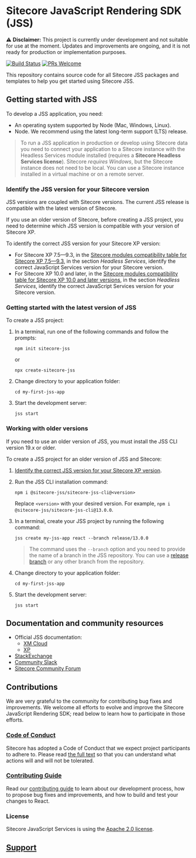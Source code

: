 # Sitecore JavaScript Rendering SDK (JSS)

⚠️ **Disclaimer:** This project is currently under development and not suitable for use at the moment. Updates and improvements are ongoing, and it is not ready for production or implementation purposes.

[![Build Status](https://dev.azure.com/sitecore-devex/headless-javascript/_apis/build/status/Sitecore.jss?branchName=dev)](https://dev.azure.com/sitecore-devex/headless-javascript/_build/latest?definitionId=8&branchName=dev) [![PRs Welcome](https://img.shields.io/badge/PRs-welcome-brightgreen.svg)](CONTRIBUTING.md)

This repository contains source code for all Sitecore JSS packages and templates to help you get started using Sitecore JSS.

<!--
@TODO: adjust for new versioning
-->

## Getting started with JSS

To develop a JSS application, you need:

- An operating system supported by Node (Mac, Windows, Linux).
- Node. We recommend using the latest long-term support (LTS) release.

> To run a JSS application in production or develop using Sitecore data you need to connect your application to a Sitecore instance with the Headless Services module installed (requires a **Sitecore Headless Services license**). Sitecore _requires Windows_, but the Sitecore instance does not need to be local. You can use a Sitecore instance installed in a virtual machine or on a remote server.

### Identify the JSS version for your Sitecore version

JSS versions are coupled with Sitecore versions. The current JSS release is compatible with the latest version of Sitecore.

If you use an older version of Sitecore, before creating a JSS project, you need to determine which JSS version is compatible with your version of Sitecore XP.

To identify the correct JSS version for your Sitecore XP version:

- For Sitecore XP 7.5—9.3, in the [Sitecore modules compatibility table for Sitecore XP 7.5—9.3](https://support.sitecore.com/kb?id=kb_article_view&sysparm_article=KB0541788), in the section _Headless Services_, identify the correct JavaScript Services version for your Sitecore version.
- For Sitecore XP 10.0 and later, in the [Sitecore modules compatibility table for Sitecore XP 10.0 and later versions](https://support.sitecore.com/kb?id=kb_article_view&sysparm_article=KB1000576), in the section _Headless Services_, identify the correct JavaScript Services version for your Sitecore version.

### Getting started with the latest version of JSS

To create a JSS project:

1. In a terminal, run one of the following commands and follow the prompts:

   ```
   npm init sitecore-jss
   ```

   or

   ```
   npx create-sitecore-jss
   ```

2. Change directory to your application folder:
   ```
   cd my-first-jss-app
   ```
3. Start the development server:
   ```
   jss start
   ```

### Working with older versions

If you need to use an older version of JSS, you must install the JSS CLI version 19.x or older.

To create a JSS project for an older version of JSS and Sitecore:

1. [Identify the correct JSS version for your Sitecore XP version](#identify-the-jss-version-for-your-sitecore-version).

2. Run the JSS CLI installation command:
   ```
   npm i @sitecore-jss/sitecore-jss-cli@<version>
   ```
   Replace `<version>` with your desired version. For example, `npm i @sitecore-jss/sitecore-jss-cli@13.0.0`.
3. In a terminal, create your JSS project by running the following command:

   ```
   jss create my-jss-app react --branch release/13.0.0
   ```

   > The command uses the `--branch` option and you need to provide the name of a branch in the JSS repository. You can use a [release branch](https://github.com/Sitecore/jss/branches/all?query=release%2F) or any other branch from the repository.

4. Change directory to your application folder:
   ```
   cd my-first-jss-app
   ```
5. Start the development server:
   ```
   jss start
   ```

## Documentation and community resources

- Official JSS documentation:
  - [XM Cloud](https://doc.sitecore.com/xmc/en/developers/jss/latest/jss-xmc/index-en.html)
  - [XP](https://doc.sitecore.com/xp/en/developers/hd/latest/sitecore-headless-development/sitecore-javascript-rendering-sdks--jss-.html)
- [StackExchange](https://sitecore.stackexchange.com/)
- [Community Slack](https://sitecorechat.slack.com/messages/jss)
- [Sitecore Community Forum](https://community.sitecore.net/developers/f/40)

## Contributions

We are very grateful to the community for contributing bug fixes and improvements. We welcome all efforts to evolve and improve the Sitecore JavaScript Rendering SDK; read below to learn how to participate in those efforts.

### [Code of Conduct](CODE_OF_CONDUCT.md)

Sitecore has adopted a Code of Conduct that we expect project participants to adhere to. Please read [the full text](CODE_OF_CONDUCT.md) so that you can understand what actions will and will not be tolerated.

### [Contributing Guide](CONTRIBUTING.md)

Read our [contributing guide](CONTRIBUTING.md) to learn about our development process, how to propose bug fixes and improvements, and how to build and test your changes to React.

### License

Sitecore JavaScript Services is using the [Apache 2.0 license](LICENSE.MD).

## [Support](SUPPORT.md)
